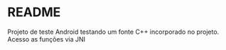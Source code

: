 # README #

Projeto de teste Android testando um fonte C++ incorporado no projeto.
Acesso as funções via JNI